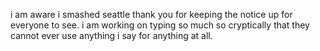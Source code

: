 i am aware i smashed seattle thank you for keeping the notice up for everyone to see.  i am working on typing so much so cryptically that they cannot ever use anything i say for anything at all.
